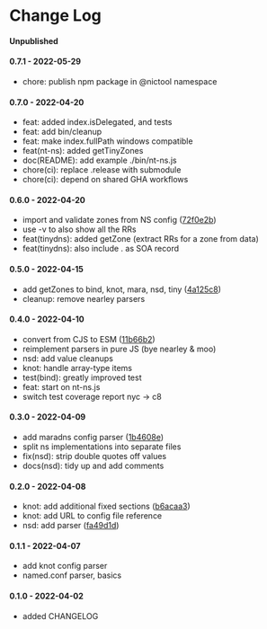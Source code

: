 # Change Log

#### Unpublished


#### 0.7.1 - 2022-05-29

- chore: publish npm package in @nictool namespace


#### 0.7.0 - 2022-04-20

- feat: added index.isDelegated, and tests
- feat: add bin/cleanup
- feat: make index.fullPath windows compatible
- feat(nt-ns): added getTinyZones
- doc(README): add example ./bin/nt-ns.js
- chore(ci): replace .release with submodule
- chore(ci): depend on shared GHA workflows


#### 0.6.0 - 2022-04-20

* import and validate zones from NS config ([72f0e2b](https://github.com/NicTool/dns-nameserver/commit/72f0e2b7f4d58a80edd6edad61cd5646e8bf80cb))
* use -v to also show all the RRs
* feat(tinydns): added getZone (extract RRs for a zone from data)
* feat(tinydns): also include . as SOA record


#### 0.5.0 - 2022-04-15

* add getZones to bind, knot, mara, nsd, tiny ([4a125c8](https://github.com/NicTool/dns-nameserver/commit/4a125c89ffdaef2800a61dd31bd6de07d450f81a))
* cleanup: remove nearley parsers


#### 0.4.0 - 2022-04-10

* convert from CJS to ESM ([11b66b2](https://github.com/NicTool/dns-nameserver/commit/11b66b2b83416fdb3338f9d537c9643814a13960))
* reimplement parsers in pure JS (bye nearley & moo)
* nsd: add value cleanups
* knot: handle array-type items
* test(bind): greatly improved test
* feat: start on nt-ns.js
* switch test coverage report nyc -> c8


#### 0.3.0 - 2022-04-09

* add maradns config parser ([1b4608e](https://github.com/NicTool/dns-nameserver/commit/1b4608e22b60250a67823851772538418e59d187))
* split ns implementations into separate files
* fix(nsd): strip double quotes off values
* docs(nsd): tidy up and add comments


#### 0.2.0 - 2022-04-08

* knot: add additional fixed sections ([b6acaa3](https://github.com/NicTool/dns-nameserver/commit/b6acaa301de2247059ec13dc0c2701aa36a101a0))
* knot: add URL to config file reference
* nsd: add parser ([fa49d1d](https://github.com/NicTool/dns-nameserver/commit/fa49d1da91e3e3bb2ac40d03bdfe60ea71b03710))


#### 0.1.1 - 2022-04-07

* add knot config parser
* named.conf parser, basics


#### 0.1.0 - 2022-04-02

* added CHANGELOG

[v0.7.3]: https://github.com/NicTool/dns-nameserver/releases/tag/v0.7.3
[v0.7.4]: https://github.com/NicTool/dns-nameserver/releases/tag/v0.7.4
